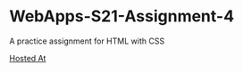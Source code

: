 # WebApps-S21-Assignment-4
A practice assignment for HTML with CSS

<a href="https://github.com/44-563-Web-Apps-S21/webapps-s21-assignment-4-yaswantS542297/settings/branches">Hosted At</a>